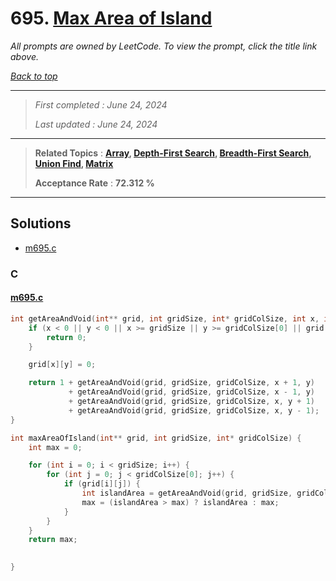 # 695. [Max Area of Island](<https://leetcode.com/problems/max-area-of-island>)

*All prompts are owned by LeetCode. To view the prompt, click the title link above.*

*[Back to top](<../README.md>)*

------

> *First completed : June 24, 2024*
>
> *Last updated : June 24, 2024*

------

> **Related Topics** : **[Array](<by_topic/Array.md>), [Depth-First Search](<by_topic/Depth-First Search.md>), [Breadth-First Search](<by_topic/Breadth-First Search.md>), [Union Find](<by_topic/Union Find.md>), [Matrix](<by_topic/Matrix.md>)**
>
> **Acceptance Rate** : **72.312 %**

------

## Solutions

- [m695.c](<../my-submissions/m695.c>)
### C
#### [m695.c](<../my-submissions/m695.c>)
```C
int getAreaAndVoid(int** grid, int gridSize, int* gridColSize, int x, int y) {
    if (x < 0 || y < 0 || x >= gridSize || y >= gridColSize[0] || grid[x][y] == 0) {
        return 0;
    }

    grid[x][y] = 0;

    return 1 + getAreaAndVoid(grid, gridSize, gridColSize, x + 1, y)
             + getAreaAndVoid(grid, gridSize, gridColSize, x - 1, y)
             + getAreaAndVoid(grid, gridSize, gridColSize, x, y + 1)
             + getAreaAndVoid(grid, gridSize, gridColSize, x, y - 1);
}

int maxAreaOfIsland(int** grid, int gridSize, int* gridColSize) {
    int max = 0;

    for (int i = 0; i < gridSize; i++) {
        for (int j = 0; j < gridColSize[0]; j++) {
            if (grid[i][j]) {
                int islandArea = getAreaAndVoid(grid, gridSize, gridColSize, i, j);
                max = (islandArea > max) ? islandArea : max;
            }
        }
    }
    return max;

    
}
```

